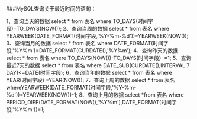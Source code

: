 ###MySQL查询关于最近时间的语句：

1、查询当天的数据
select * from  表名 where TO_DAYS(时间字段)=TO_DAYS(NOW());
2、查询当周的数据
select * from  表名 where YEARWEEK(DATE_FORMAT(时间字段,'%Y-%m-%d'))=YEARWEEK(NOW());
3、查询当月的数据
select * from  表名 where DATE_FORMAT(时间字段,'%Y%m')=DATE_FORMAT(CURDATE(),'%Y%m');
4、查询昨天的数据
select * from 表名 where TO_DAYS(NOW())-TO_DAYS(时间字段）=1;
5、查询最近7天的数据
select * from 表名 where DATE_SUB(CURDATE(),INTERVAL 7 DAY)<=DATE(时间字段);
6、查询当年的数据
select * from 表名 where YEAR(时间字段) =YEAR(NOW());
7、查询上周的数据
select * from 表名 whereYEARWEEK(DATE_FORMAT(时间字段,'%Y-%m-%d'))=YEARWEEK(NOW())-1;
8、查询上月的数据
select *from 表名 where PERIOD_DIFF(DATE_FORMAT(NOW(),'%Y%m'),DATE_FORMAT(时间字段,'%Y%m'))=1;